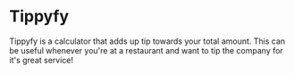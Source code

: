 # Tippyfy
Tippyfy is a calculator that adds up tip towards your total amount. This can be useful whenever you're at a restaurant and want to tip the company for it's great service!
